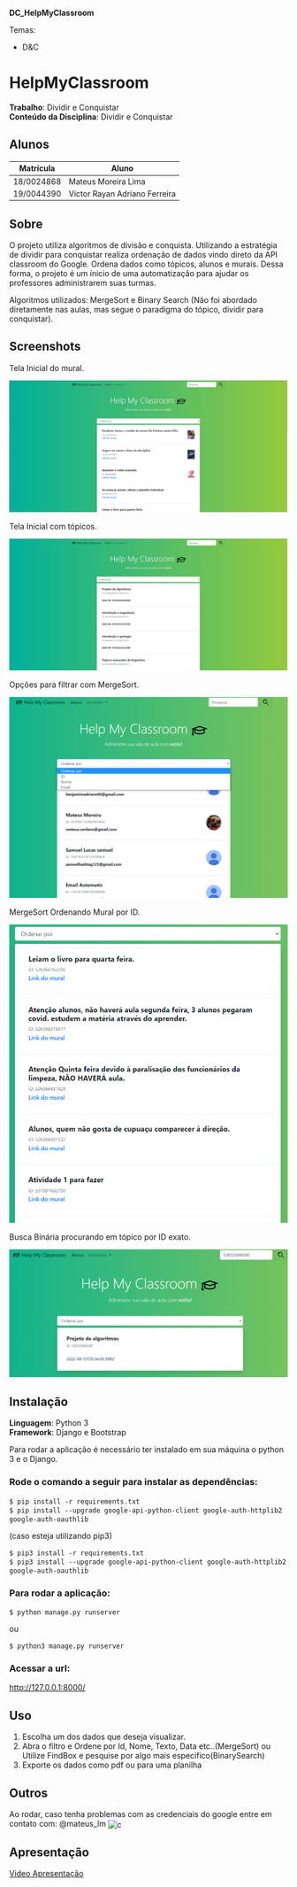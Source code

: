 **DC_HelpMyClassroom** 

Temas:
 - D&C
 
# HelpMyClassroom

**Trabalho**: Dividir e Conquistar<br>
**Conteúdo da Disciplina**: Dividir e Conquistar<br>

## Alunos
|Matrícula | Aluno |
| -- | -- |
| 18/0024868  |  Mateus Moreira Lima |
| 19/0044390  |  Victor Rayan Adriano Ferreira |

## Sobre 

O projeto utiliza algoritmos de divisão e conquista. Utilizando a estratégia de dividir para conquistar realiza ordenação de dados vindo direto da API classroom do Google. Ordena dados como tópicos, alunos e murais. Dessa forma, o projeto é um ínicio de uma automatização para ajudar os professores administrarem suas turmas.

Algoritmos utilizados: MergeSort e Binary Search (Não foi abordado diretamente nas aulas, mas segue o paradigma do tópico, dividir para conquistar).

## Screenshots

Tela Inicial do mural.

![Tela Inicial do mural](./imgs/homeMural.JPG)


Tela Inicial com tópicos.

![Tela Inicial com tópicos](./imgs/homeTopicos.JPG)


Opções para filtrar com MergeSort.

![Opções para filtrar com MergeSort](./imgs/filtrarPorMergeSort.jpg)

MergeSort Ordenando Mural por ID.

![MergeSort Ordenando Mural por ID](./imgs/mergeSortOdernandoMuralByID.JPG)

Busca Binária procurando em tópico por ID exato.

![Busca Binária procurando em tópico por ID](./imgs/buscaBinaria.JPG)


## Instalação 
**Linguagem**:  Python 3<br>
**Framework**: Django e Bootstrap<br>

Para rodar a aplicação é necessário ter instalado em sua máquina o python 3 e o Django.

### Rode o comando a seguir para instalar as dependências:
```console
$ pip install -r requirements.txt
$ pip install --upgrade google-api-python-client google-auth-httplib2 google-auth-oauthlib
```
(caso esteja utilizando pip3)
```console
$ pip3 install -r requirements.txt
$ pip3 install --upgrade google-api-python-client google-auth-httplib2 google-auth-oauthlib
```

### Para rodar a aplicação:

```console
$ python manage.py runserver
```
ou
```console
$ python3 manage.py runserver
```

### Acessar a url: 
http://127.0.0.1:8000/


## Uso 
1. Escolha um dos dados que deseja visualizar.
2. Abra o filtro e Ordene por Id, Nome, Texto, Data etc..(MergeSort) ou Utilize FindBox e pesquise por algo mais específico(BinarySearch)
3. Exporte os dados como pdf ou para uma planilha

## Outros
Ao rodar, caso tenha problemas com as credenciais do google entre em contato com: @mateus_lm <img align="center" alt="c" height="23" width="23" src="https://devicons.railway.app/i/telegram.svg">

## Apresentação

[Video Apresentação](apresentacao\dc-classroom.mp4)



